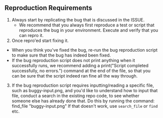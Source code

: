 ## Reproduction Requirements

1. Always start by replicating the bug that is discussed in the ISSUE.
     * We recommend that you always first reproduce a test or script that reproduces the bug in your environment. Execute and verify that you can repro it.
2. Once repro'ed start fixing it.
  * When you think you've fixed the bug, re-run the bug reproduction script to make sure that the bug has indeed been fixed.
  * If the bug reproduction script does not print anything when it successfully runs, we recommend adding a print("Script completed successfully, no errors.") command at the end of the file, so that you can be sure that the script indeed ran fine all the way through.
3. If the bug reproduction script requires inputting/reading a specific file, such as buggy-input.png, and you'd like to understand how to input that file, conduct a search in the existing repo code, to see whether someone else has already done that. Do this by running the command: find_file "buggy-input.png" If that doesn't work, use `search_file` or `find` etc.
